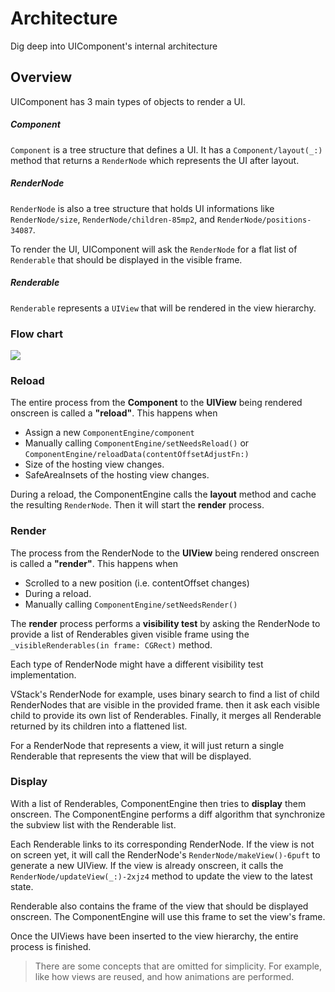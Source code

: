 # Architecture

Dig deep into UIComponent's internal architecture

## Overview

UIComponent has 3 main types of objects to render a UI.

##### Component

``Component`` is a tree structure that defines a UI. It has a ``Component/layout(_:)`` method that returns a ``RenderNode`` which represents the UI after layout.

##### RenderNode

``RenderNode`` is also a tree structure that holds UI informations like ``RenderNode/size``, ``RenderNode/children-85mp2``, and ``RenderNode/positions-34087``.

To render the UI, UIComponent will ask the `RenderNode` for a flat list of ``Renderable`` that should be displayed in the visible frame. 

##### Renderable

``Renderable`` represents a `UIView` that will be rendered in the view hierarchy.

### Flow chart
![](Architecture)

### Reload

The entire process from the **Component** to the **UIView** being rendered onscreen is called a **"reload"**. This happens when 
* Assign a new ``ComponentEngine/component``  
* Manually calling ``ComponentEngine/setNeedsReload()`` or ``ComponentEngine/reloadData(contentOffsetAdjustFn:)``
* Size of the hosting view changes.
* SafeAreaInsets of the hosting view changes.

During a reload, the ComponentEngine calls the **layout** method and cache the resulting ``RenderNode``. Then it will start the **render** process.

### Render

The process from the RenderNode to the **UIView** being rendered onscreen is called a **"render"**. This happens when
* Scrolled to a new position (i.e. contentOffset changes)
* During a reload.
* Manually calling ``ComponentEngine/setNeedsRender()``

The **render** process performs a **visibility test** by asking the RenderNode to provide a list of Renderables given visible frame using the `_visibleRenderables(in frame: CGRect)` method.

Each type of RenderNode might have a different visibility test implementation. 

VStack's RenderNode for example, uses binary search to find a list of child RenderNodes that are visible in the provided frame. then it ask each visible child to provide its own list of Renderables. Finally, it merges all Renderable returned by its children into a flattened list.

For a RenderNode that represents a view, it will just return a single Renderable that represents the view that will be displayed.

### Display

With a list of Renderables, ComponentEngine then tries to **display** them onscreen. The ComponentEngine performs a diff algorithm that synchronize the subview list with the Renderable list. 

Each Renderable links to its corresponding RenderNode. If the view is not on screen yet, it will call the RenderNode's ``RenderNode/makeView()-6puft`` to generate a new UIView. If the view is already onscreen, it calls the ``RenderNode/updateView(_:)-2xjz4`` method to update the view to the latest state. 

Renderable also contains the frame of the view that should be displayed onscreen. The ComponentEngine will use this frame to set the view's frame.

Once the UIViews have been inserted to the view hierarchy, the entire process is finished.

> There are some concepts that are omitted for simplicity. For example, like how views are reused, and how animations are performed.
